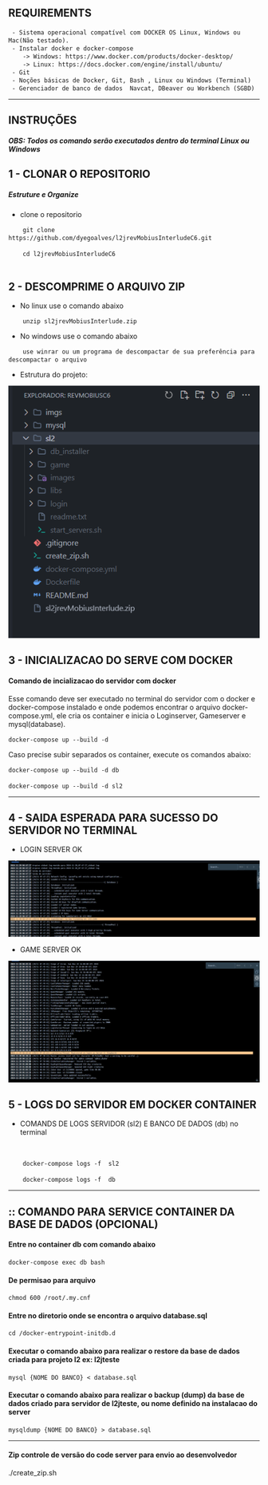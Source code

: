 
## REQUIREMENTS

``` 
 - Sistema operacional compatível com DOCKER OS Linux, Windows ou Mac(Não testado).
 - Instalar docker e docker-compose
    -> Windows: https://www.docker.com/products/docker-desktop/
    -> Linux: https://docs.docker.com/engine/install/ubuntu/
 - Git
 - Noções básicas de Docker, Git, Bash , Linux ou Windows (Terminal)
 - Gerenciador de banco de dados  Navcat, DBeaver ou Workbench (SGBD)

```

---- 

## INSTRUÇÕES


#####  OBS: Todos os comando serão executados dentro do terminal Linux ou Windows

## 1 - CLONAR O REPOSITORIO

##### Estruture e Organize

* clone o repositorio
``` 
    git clone https://github.com/dyegoalves/l2jrevMobiusInterludeC6.git

    cd l2jrevMobiusInterludeC6
    
```


## 2 - DESCOMPRIME O ARQUIVO ZIP

 * No linux use o comando abaixo
``` 
    unzip sl2jrevMobiusInterlude.zip
```
 * No windows use o comando abaixo
``` 
    use winrar ou um programa de descompactar de sua preferência para descompactar o arquivo    
```

* Estrutura do projeto:

![alt text](imgs/project-structure.png)

## 3 - INICIALIZACAO DO SERVE COM DOCKER


#### Comando de incializacao do servidor com docker
Esse comando deve ser executado no terminal do servidor com o docker e docker-compose instalado e onde podemos encontrar o arquivo docker-compose.yml, ele cria os container e inicia o Loginserver, Gameserver  e mysql(database).

    docker-compose up --build -d

Caso precise subir separados os container, execute os comandos abaixo:

    docker-compose up --build -d db

    docker-compose up --build -d sl2




----

## 4 - SAIDA ESPERADA PARA SUCESSO DO SERVIDOR NO TERMINAL

* LOGIN SERVER OK

![alt text](imgs/image-1.png)

* GAME SERVER OK 

![alt text](imgs/image-2.png)


## 5 - LOGS DO SERVIDOR EM DOCKER CONTAINER 
* COMANDS DE LOGS SERVIDOR (sl2) E BANCO DE DADOS (db) no terminal  

``` 


    docker-compose logs -f  sl2 

    docker-compose logs -f  db

``` 

----

## :: COMANDO PARA SERVICE CONTAINER DA BASE DE DADOS (OPCIONAL)

#### Entre no container db com comando abaixo 
    docker-compose exec db bash

#### De permisao para arquivo
    chmod 600 /root/.my.cnf

#### Entre no diretorio onde se encontra o arquivo database.sql
    cd /docker-entrypoint-initdb.d

#### Executar o comando abaixo para realizar o restore da base de dados criada para projeto l2 ex: l2jteste
    mysql {NOME DO BANCO} < database.sql

#### Executar o comando abaixo para realizar o backup (dump) da base de dados criado para servidor de l2jteste, ou nome definido na instalacao do server
    mysqldump {NOME DO BANCO} > database.sql


--- 

#### Zip controle de versão do code server para envio ao desenvolvedor

./create_zip.sh